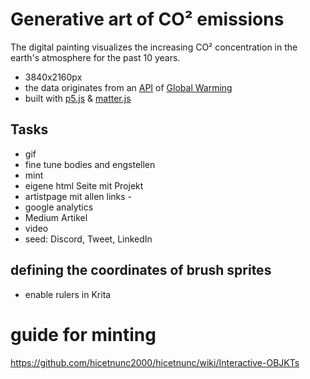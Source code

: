 # Generative art of CO² emissions

The digital painting visualizes the increasing CO² concentration in the earth's atmosphere for the past 10 years. 

* 3840x2160px
* the data originates from an [API](https://global-warming.org/api/co2-api) of [Global Warming](https://global-warming.org/)
* built with [p5.js](https://p5js.org/) & [matter.js](https://brm.io/matter-js/)


## Tasks
* gif
* fine tune bodies and engstellen
* mint
* eigene html Seite mit Projekt
* artistpage mit allen links - 
* google analytics
* Medium Artikel
* video
* seed: Discord, Tweet, LinkedIn


## defining the coordinates of brush sprites
* enable rulers in Krita


# guide for minting

https://github.com/hicetnunc2000/hicetnunc/wiki/Interactive-OBJKTs